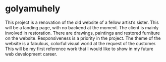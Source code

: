 # golyamuhely
This project is a renovation of the old website of a fellow artist’s sister. 
This will be a landing page, with no backend at the moment. 
The client is mainly involved in restoration. 
There are drawings, paintings and restored furniture on the website.
Responsiveness is a priority in the project. 
The theme of the website is a fabulous, colorful visual world at the request of the customer. 
This will be my first reference work that I would like to show in my future web development career.
